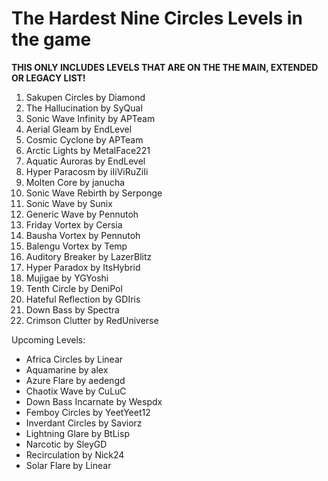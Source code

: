 # The Hardest Nine Circles Levels in the game
**THIS ONLY INCLUDES LEVELS THAT ARE ON THE THE MAIN, EXTENDED OR LEGACY LIST!**

1. Sakupen Circles by Diamond
2. The Hallucination by SyQual
3. Sonic Wave Infinity by APTeam
4. Aerial Gleam by EndLevel
5. Cosmic Cyclone by APTeam
6. Arctic Lights by MetalFace221
7. Aquatic Auroras by EndLevel
8. Hyper Paracosm by iIiViRuZiIi
9. Molten Core by janucha
10. Sonic Wave Rebirth by Serponge
11. Sonic Wave by Sunix
12. Generic Wave by Pennutoh
13. Friday Vortex by Cersia
14. Bausha Vortex by Pennutoh
15. Balengu Vortex by Temp
16. Auditory Breaker by LazerBlitz
17. Hyper Paradox by ItsHybrid
18. Mujigae by YGYoshi
19. Tenth Circle by DeniPol
20. Hateful Reflection by GDIris
21. Down Bass by Spectra
22. Crimson Clutter by RedUniverse

Upcoming Levels:
- Africa Circles by Linear
- Aquamarine by alex
- Azure Flare by aedengd
- Chaotix Wave by CuLuC
- Down Bass Incarnate by Wespdx
- Femboy Circles by YeetYeet12
- Inverdant Circles by Saviorz
- Lightning Glare by BtLisp
- Narcotic by SleyGD
- Recirculation by Nick24
- Solar Flare by Linear
